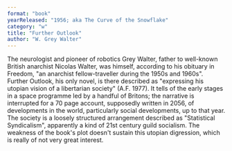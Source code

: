 ```yaml
---
format: "book"
yearReleased: "1956; aka The Curve of the Snowflake"
category: "w"
title: "Further Outlook"
author: "W. Grey Walter"
---
```

The neurologist and pioneer of robotics Grey Walter, father to well-known British anarchist Nicolas Walter, was himself, according to his obituary in Freedom, "an anarchist fellow-traveller during the 1950s and 1960s". Further Outlook, his only novel, is there described as "expressing his utopian vision of a libertarian society" (A.F. 1977). It tells of the early stages in a space programme led by a handful of Britons; the narrative is interrupted for a 70 page account, supposedly written in 2056, of developments in the world, particularly social developments, up to that year. The society is a loosely structured arrangement described as "Statistical Syndicalism", apparently a kind of 21st century guild socialism. The weakness of the book's plot doesn't sustain this utopian digression, which is really of not very great interest.
 